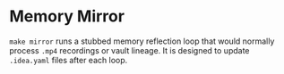 # Memory Mirror

`make mirror` runs a stubbed memory reflection loop that would normally process `.mp4` recordings or vault lineage.
It is designed to update `.idea.yaml` files after each loop.
